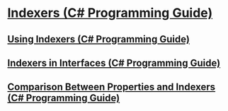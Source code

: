 # [Indexers (C# Programming Guide)](index.md)
## [Using Indexers (C# Programming Guide)](using-indexers.md)
## [Indexers in Interfaces (C# Programming Guide)](indexers-in-interfaces.md)
## [Comparison Between Properties and Indexers (C# Programming Guide)](comparison-between-properties-and-indexers.md)
